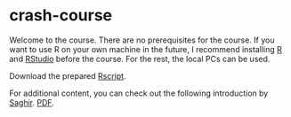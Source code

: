 # crash-course

Welcome to the course. There are no prerequisites for the course. If you want to use R on your own machine in the future, I recommend installing [R](https://cran.rstudio.com/) and [RStudio](https://posit.co/download/rstudio-desktop/) before the course. For the rest, the local PCs can be used.

Download the prepared [Rscript](https://github.com/Schmidtpk/crash-course/blob/main/Rscript.R).

For additional content, you can check out the following introduction by [Saghir](https://github.com/saghirb/Getting-Started-in-R?tab=readme-ov-file). [PDF](https://github.com/saghirb/Getting-Started-in-R/raw/master/Getting-Started-in-R.pdf).
